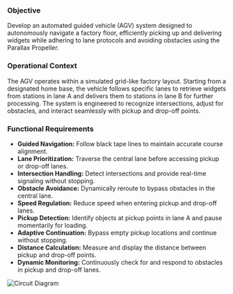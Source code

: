 

### Objective

Develop an automated guided vehicle (AGV) system designed to autonomously navigate a factory floor, efficiently picking up and delivering widgets while adhering to lane protocols and avoiding obstacles using the Parallax Propeller.

### Operational Context

The AGV operates within a simulated grid-like factory layout. Starting from a designated home base, the vehicle follows specific lanes to retrieve widgets from stations in lane A and delivers them to stations in lane B for further processing. The system is engineered to recognize intersections, adjust for obstacles, and interact seamlessly with pickup and drop-off points.

### Functional Requirements

- **Guided Navigation:** Follow black tape lines to maintain accurate course alignment.
- **Lane Prioritization:** Traverse the central lane before accessing pickup or drop-off lanes.
- **Intersection Handling:** Detect intersections and provide real-time signaling without stopping.
- **Obstacle Avoidance:** Dynamically reroute to bypass obstacles in the central lane.
- **Speed Regulation:** Reduce speed when entering pickup and drop-off lanes.
- **Pickup Detection:** Identify objects at pickup points in lane A and pause momentarily for loading.
- **Adaptive Continuation:** Bypass empty pickup locations and continue without stopping.
- **Distance Calculation:** Measure and display the distance between pickup and drop-off points.
- **Dynamic Monitoring:** Continuously check for and respond to obstacles in pickup and drop-off lanes.


![Circuit Diagram](https://github.com/user-attachments/assets/b66472f0-fd09-4196-85fd-4360ff9a6fdf)


